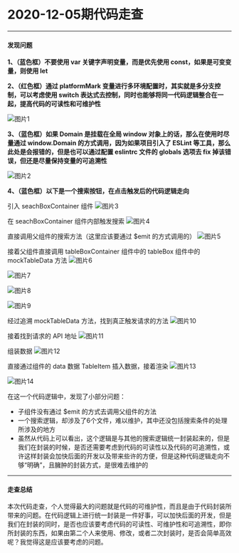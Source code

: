 # 2020-12-05期代码走查

---

#### 发现问题

**1、（蓝色框）不要使用 var 关键字声明变量，而是优先使用 const，如果是可变变量，则使用 let**

**2、（红色框）通过 platformMark 变量进行多环境配置时，其实就是多分支控制，可以考虑使用 switch 表达式去控制，同时也能够将同一代码逻辑整合在一起，提高代码的可读性和可维护性**

![图片1](../../.vuepress/public/assets/images/codeCheck_20201205/1.png)

**3、（蓝色框）如果 Domain 是挂载在全局 window 对象上的话，那么在使用时尽量通过 window.Domain 的方式调用，因为如果项目引入了 ESLint 等工具，那么此处是会报错的，但是也可以通过配置 eslintrc 文件的 globals 选项去 fix 掉该错误，但还是尽量保持变量的可追溯性**

![图片2](../../.vuepress/public/assets/images/codeCheck_20201205/2.png)

**4、（蓝色框）以下是一个搜索按钮，在点击触发后的代码逻辑走向**

引入 seachBoxContainer 组件
![图片3](../../.vuepress/public/assets/images/codeCheck_20201205/3.png)

在 seachBoxContainer 组件内部触发搜索
![图片4](../../.vuepress/public/assets/images/codeCheck_20201205/4.png)

直接调用父组件的搜索方法（这里应该要通过 $emit 的方式调用的）
![图片5](../../.vuepress/public/assets/images/codeCheck_20201205/5.png)

接着父组件直接调用 tableBoxContainer 组件中的 tableBox 组件中的 mockTableData 方法
![图片6](../../.vuepress/public/assets/images/codeCheck_20201205/6.png)

![图片7](../../.vuepress/public/assets/images/codeCheck_20201205/7.png)

![图片8](../../.vuepress/public/assets/images/codeCheck_20201205/8.png)

![图片9](../../.vuepress/public/assets/images/codeCheck_20201205/9.png)

经过追溯 mockTableData 方法，找到真正触发请求的方法
![图片10](../../.vuepress/public/assets/images/codeCheck_20201205/10.png)

接着找到请求的 API 地址
![图片11](../../.vuepress/public/assets/images/codeCheck_20201205/11.png)

组装数据
![图片12](../../.vuepress/public/assets/images/codeCheck_20201205/12.png)

直接通过组件的 data 数据 TableItem 插入数据，接着渲染
![图片13](../../.vuepress/public/assets/images/codeCheck_20201205/13.png)

![图片14](../../.vuepress/public/assets/images/codeCheck_20201205/14.png)

在这一个代码逻辑中，发现了小部分问题：

- 子组件没有通过 $emit 的方式去调用父组件的方法
- 一个搜索逻辑，却涉及了6个文件，难以维护，其中还没包括搜索条件的处理所涉及的地方
- 虽然从代码上可以看出，这个逻辑是与其他的搜索逻辑统一封装起来的，但是我们在封装的时候，是否还需要考虑到代码的可读性以及代码的可追溯性，或许这样封装会加快后面的开发以及带来些许的方便，但是这种代码逻辑走向不够“明确”，且臃肿的封装方式，是很难去维护的

---

#### 走查总结

本次代码走查，个人觉得最大的问题就是代码的可维护性，而且是由于代码封装所带来的问题。在代码逻辑上进行统一封装是一件好事，可以加快后面的开发，但是我们在封装的同时，是否也应该要考虑代码的可读性、可维护性和可追溯性，即你所封装的东西，如果由第二个人来使用、修改，或者二次封装时，是否会简单高效呢？我觉得这是应该要考虑的问题。